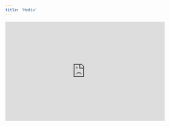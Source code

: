 ```yaml
---
title: 'Media'
---
```

  
<iframe style="display:block; margin: 0 auto; max-width: 100%;" width="560" height="315" src="https://www.youtube.com/embed/4gPrCiwQS68" frameBorder="0" allow="accelerometer; autoplay; clipboard-write; encrypted-media; gyroscope; picture-in-picture" allowFullScreen>